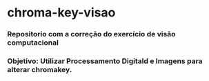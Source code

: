 # chroma-key-visao

### Repositorio com a correção do exercício de visão computacional

### Objetivo: Utilizar Processamento Digitald e Imagens para alterar chromakey. 

